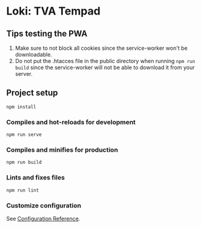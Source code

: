 # Loki: TVA Tempad

## Tips testing the PWA
1. Make sure to not block all cookies since the service-worker won't be downloadable.
2. Do not put the .htacces file in the public directory when running ``npm run build`` since the service-worker will not be able to download it from your server.

## Project setup
```
npm install
```

### Compiles and hot-reloads for development
```
npm run serve
```

### Compiles and minifies for production
```
npm run build
```

### Lints and fixes files
```
npm run lint
```

### Customize configuration
See [Configuration Reference](https://cli.vuejs.org/config/).
